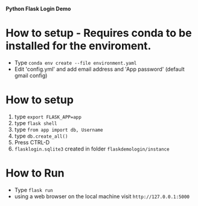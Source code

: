 **Python Flask Login Demo** 

# How to setup  - Requires conda to be installed for the enviroment.

* Type `conda env create --file environment.yaml`
* Edit 'config.yml' and add email address and 'App password' (default gmail config)

# How to setup

1) type `export FLASK_APP=app`
1) type `flask shell`
1) type `from app import db, Username`
1) type `db.create_all()`
1) Press CTRL-D
1) `flasklogin.sqlite3` created in folder `flaskdemologin/instance`

# How to Run
* Type `flask run`
* using a web browser on the local machine visit `http://127.0.0.1:5000`
